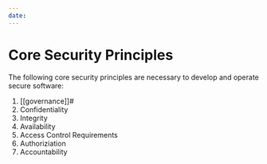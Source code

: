 ```yaml
---
date:
---
```


# Core Security Principles

The following core security principles are necessary to develop and operate
secure software:

1.  [[governance]]#
2.  Confidentiality
3.  Integrity
4.  Availability
5.  Access Control Requirements
6.  Authoriziation
7.  Accountability
